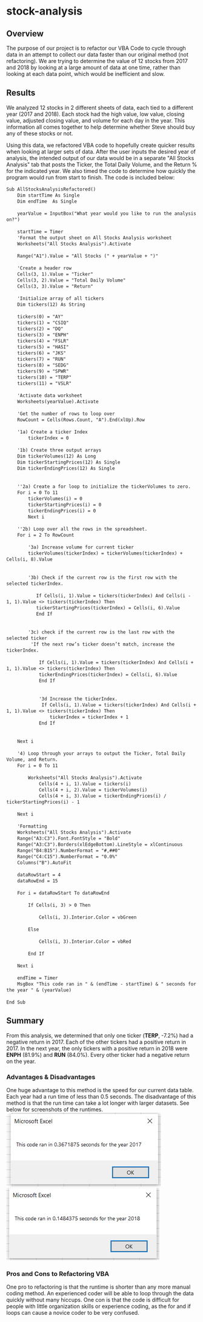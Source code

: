 # stock-analysis

## Overview
The purpose of our project is to refactor our VBA Code to cycle through data in an attempt to collect our data faster than our original method (not refactoring). We are trying to determine the value of 12 stocks from 2017 and 2018 by looking at a large amount of data at one time, rather than looking at each data point, which would be inefficient and slow. 

## Results
We analyzed 12 stocks in 2 different sheets of data, each tied to a different year (2017 and 2018). Each stock had the high value, low value, closing value, adjusted closing value, and volume for each day in the year. This information all comes together to help determine whether Steve should buy any of these stocks or not. 

Using this data, we refactored VBA code to hopefully create quicker results when looking at larger sets of data. After the user inputs the desired year of analysis, the intended output of our data would be in a separate "All Stocks Analysis" tab that posts the Ticker, the Total Daily Volume, and the Return % for the indicated year. We also timed the code to determine how quickly the program would run from start to finish. The code is included below: 
```
Sub AllStocksAnalysisRefactored()
    Dim startTime As Single
    Dim endTime  As Single

    yearValue = InputBox("What year would you like to run the analysis on?")

    startTime = Timer
    'Format the output sheet on All Stocks Analysis worksheet
    Worksheets("All Stocks Analysis").Activate
    
    Range("A1").Value = "All Stocks (" + yearValue + ")"
    
    'Create a header row
    Cells(3, 1).Value = "Ticker"
    Cells(3, 2).Value = "Total Daily Volume"
    Cells(3, 3).Value = "Return"

    'Initialize array of all tickers
    Dim tickers(12) As String
    
    tickers(0) = "AY"
    tickers(1) = "CSIQ"
    tickers(2) = "DQ"
    tickers(3) = "ENPH"
    tickers(4) = "FSLR"
    tickers(5) = "HASI"
    tickers(6) = "JKS"
    tickers(7) = "RUN"
    tickers(8) = "SEDG"
    tickers(9) = "SPWR"
    tickers(10) = "TERP"
    tickers(11) = "VSLR"
    
    'Activate data worksheet
    Worksheets(yearValue).Activate
    
    'Get the number of rows to loop over
    RowCount = Cells(Rows.Count, "A").End(xlUp).Row
    
    '1a) Create a ticker Index
        tickerIndex = 0

    '1b) Create three output arrays
    Dim tickerVolumes(12) As Long
    Dim tickerStartingPrices(12) As Single
    Dim tickerEndingPrices(12) As Single

    
    ''2a) Create a for loop to initialize the tickerVolumes to zero.
    For i = 0 To 11
        tickerVolumes(i) = 0
        tickerStartingPrices(i) = 0
        tickerEndingPrices(i) = 0
        Next i
        
    ''2b) Loop over all the rows in the spreadsheet.
    For i = 2 To RowCount
        
        '3a) Increase volume for current ticker
        tickerVolumes(tickerIndex) = tickerVolumes(tickerIndex) + Cells(i, 8).Value
      
        
        '3b) Check if the current row is the first row with the selected tickerIndex.
        
           If Cells(i, 1).Value = tickers(tickerIndex) And Cells(i - 1, 1).Value <> tickers(tickerIndex) Then
           tickerStartingPrices(tickerIndex) = Cells(i, 6).Value
           End If
        
        
        '3c) check if the current row is the last row with the selected ticker
         'If the next row’s ticker doesn’t match, increase the tickerIndex.
        
            If Cells(i, 1).Value = tickers(tickerIndex) And Cells(i + 1, 1).Value <> tickers(tickerIndex) Then
            tickerEndingPrices(tickerIndex) = Cells(i, 6).Value
            End If
            

            '3d Increase the tickerIndex.
             If Cells(i, 1).Value = tickers(tickerIndex) And Cells(i + 1, 1).Value <> tickers(tickerIndex) Then
                tickerIndex = tickerIndex + 1
            End If
      
    
    Next i
    
    '4) Loop through your arrays to output the Ticker, Total Daily Volume, and Return.
    For i = 0 To 11
        
        Worksheets("All Stocks Analysis").Activate
            Cells(4 + i, 1).Value = tickers(i)
            Cells(4 + i, 2).Value = tickerVolumes(i)
            Cells(4 + i, 3).Value = tickerEndingPrices(i) / tickerStartingPrices(i) - 1
        
    Next i
    
    'Formatting
    Worksheets("All Stocks Analysis").Activate
    Range("A3:C3").Font.FontStyle = "Bold"
    Range("A3:C3").Borders(xlEdgeBottom).LineStyle = xlContinuous
    Range("B4:B15").NumberFormat = "#,##0"
    Range("C4:C15").NumberFormat = "0.0%"
    Columns("B").AutoFit

    dataRowStart = 4
    dataRowEnd = 15

    For i = dataRowStart To dataRowEnd
        
        If Cells(i, 3) > 0 Then
            
            Cells(i, 3).Interior.Color = vbGreen
            
        Else
        
            Cells(i, 3).Interior.Color = vbRed
            
        End If
        
    Next i
 
    endTime = Timer
    MsgBox "This code ran in " & (endTime - startTime) & " seconds for the year " & (yearValue)

End Sub
```

## Summary
From this analysis, we determined that only one ticker (**TERP**, -7.2%) had a negative return in 2017. Each of the other tickers had a positive return in 2017. In the next year, the only tickers with a positive return in 2018 were **ENPH** (81.9%) and **RUN** (84.0%). Every other ticker had a negative return on the year.  

### Advantages & Disadvantages
One huge advantage to this method is the speed for our current data table. Each year had a run time of less than 0.5 seconds. The disadvantage of this method is that the run time can take a lot longer with larger datasets. See below for screenshots of the runtimes. 
![2017 Runtime](https://github.com/juliemags/stock-analysis/blob/main/Resources/VBA_Challenge_2017.PNG)
![2018 Runtime](https://github.com/juliemags/stock-analysis/blob/main/Resources/VBA_Challenge_2018.PNG)

### Pros and Cons to Refactoring VBA
One pro to refactoring is that the runtime is shorter than any more manual coding method. An experienced coder will be able to loop through the data quickly without many hiccups. One con is that the code is difficult for people with little organization skills or experience coding, as the for and if loops can cause a novice coder to be very confused. 
